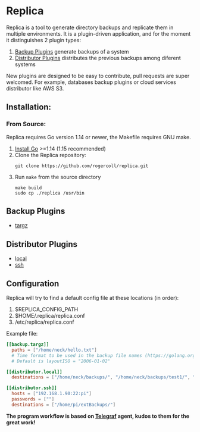 # Replica

Replica is a tool to generate directory backups and replicate them in multiple environments. It is a plugin-driven application, and for the moment it distinguishes 2 plugin types:

1. [Backup Plugins](#backup-plugins) generate backups of a system
2. [Distributor Plugins](#distributor-plugins) distributes the previous backups among diferent systems

New plugins are designed to be easy to contribute, pull requests are super welcomed. For example, databases backup plugins or cloud services distributor like AWS S3.

## Installation:
### From Source:

Replica requires Go version 1.14 or newer, the Makefile requires GNU make.

1. [Install Go](https://golang.org/doc/install) >=1.14 (1.15 recommended)
2. Clone the Replica repository:
   ```
   git clone https://github.com/rogercoll/replica.git
   ```
3. Run `make` from the source directory
   ```
   make build
   sudo cp ./replica /usr/bin
   ```

## Backup Plugins

* [targz](./plugins/backup/targz)

## Distributor Plugins

* [local](./plugins/distributors/local)
* [ssh](./plugins/distributors/ssh)

## Configuration

Replica will try to find a default config file at these locations (in order):
1. $REPLICA_CONFIG_PATH
2. $HOME/.replica/replica.conf
3. /etc/replica/replica.conf

Example file:

```toml
[[backup.targz]]
  paths = ["/home/neck/hello.txt"]
  # Time format to be used in the backup file names (https://golang.org/pkg/time/#Time)
  # Default is layoutISO = "2006-01-02"

[[distributor.local]]
  destinations = ["/home/neck/backups/", "/home/neck/backups/test1/", "/home/neck/backups/test2/"]

[[distributor.ssh]]
  hosts = ["192.168.1.90:22:pi"]
  passwords = [""]
  destinations = ["/home/pi/extBackups/"]
```

**The program workflow is based on [Telegraf](https://github.com/influxdata/telegraf) agent, kudos to them for the great work!**
